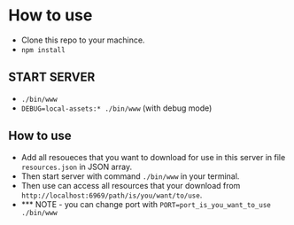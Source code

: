# How to use
- Clone this repo to your machince.
- `npm install`


## START SERVER
- `./bin/www`
- `DEBUG=local-assets:* ./bin/www` (with debug mode)


## How to use
- Add all resoueces that you want to download for use in this server in file `resources.json` in JSON array.
- Then start server with command `./bin/www` in your terminal.
- Then use can access all resources that your download from `http://localhost:6969/path/is/you/want/to/use`.
- *** NOTE - you can change port with `PORT=port_is_you_want_to_use ./bin/www`